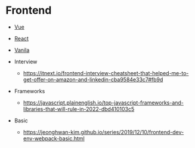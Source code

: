 # Frontend

* [Vue](Vue)
* [React](React)
* [Vanila](Vanila)

* Interview
  * <https://itnext.io/frontend-interview-cheatsheet-that-helped-me-to-get-offer-on-amazon-and-linkedin-cba9584e33c7#fb9d>
* Frameworks
  * <https://javascript.plainenglish.io/top-javascript-frameworks-and-libraries-that-will-rule-in-2022-dbd410103c5>
* Basic
  * <https://jeonghwan-kim.github.io/series/2019/12/10/frontend-dev-env-webpack-basic.html>
